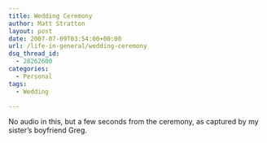```yaml
---
title: Wedding Ceremony
author: Matt Stratton
layout: post
date: 2007-07-09T03:54:00+00:00
url: /life-in-general/wedding-ceremony
dsq_thread_id:
  - 28262600
categories:
  - Personal
tags:
  - Wedding

---
```

No audio in this, but a few seconds from the ceremony, as captured by my sister&#8217;s boyfriend Greg.